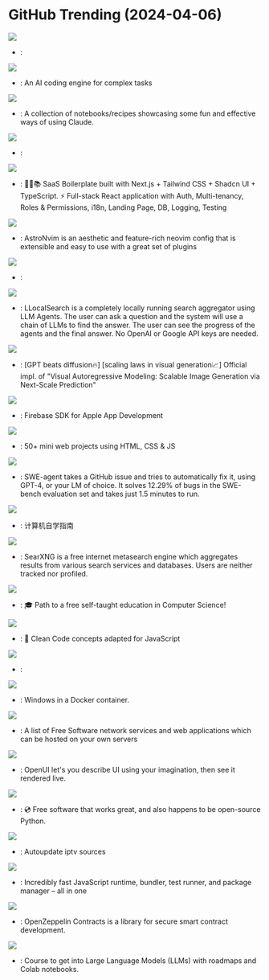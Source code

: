 # GitHub Trending (2024-04-06)

![](https://img.shields.io/badge/Rust-New%2083-green?style=flat-square&logo=appveyor)
- [](https://github.comundefined): 

![](https://img.shields.io/badge/Go-New%201-green?style=flat-square&logo=appveyor)
- [](https://github.comundefined): An AI coding engine for complex tasks

![](https://img.shields.io/badge/Jupyter%20Notebook-New%2049-green?style=flat-square&logo=appveyor)
- [](https://github.comundefined): A collection of notebooks/recipes showcasing some fun and effective ways of using Claude.

![](https://img.shields.io/badge/Rust-New%2074-green?style=flat-square&logo=appveyor)
- [](https://github.comundefined): 

![](https://img.shields.io/badge/TypeScript-New%20315-green?style=flat-square&logo=appveyor)
- [](https://github.comundefined): 🚀🎉📚 SaaS Boilerplate built with Next.js + Tailwind CSS + Shadcn UI + TypeScript. ⚡️ Full-stack React application with Auth, Multi-tenancy, Roles & Permissions, i18n, Landing Page, DB, Logging, Testing

![](https://img.shields.io/badge/Lua-New%20163-green?style=flat-square&logo=appveyor)
- [](https://github.comundefined): AstroNvim is an aesthetic and feature-rich neovim config that is extensible and easy to use with a great set of plugins

![](https://img.shields.io/badge/Shell-New%2036-green?style=flat-square&logo=appveyor)
- [](https://github.comundefined): 

![](https://img.shields.io/badge/Go-New%20543-green?style=flat-square&logo=appveyor)
- [](https://github.comundefined): LLocalSearch is a completely locally running search aggregator using LLM Agents. The user can ask a question and the system will use a chain of LLMs to find the answer. The user can see the progress of the agents and the final answer. No OpenAI or Google API keys are needed.

![](https://img.shields.io/badge/Python-New%20130-green?style=flat-square&logo=appveyor)
- [](https://github.comundefined): [GPT beats diffusion🔥] [scaling laws in visual generation📈] Official impl. of "Visual Autoregressive Modeling: Scalable Image Generation via Next-Scale Prediction"

![](https://img.shields.io/badge/Objective-C-New%2028-green?style=flat-square&logo=appveyor)
- [](https://github.comundefined): Firebase SDK for Apple App Development

![](https://img.shields.io/badge/CSS-New%20120-green?style=flat-square&logo=appveyor)
- [](https://github.comundefined): 50+ mini web projects using HTML, CSS & JS

![](https://img.shields.io/badge/Python-New%201-green?style=flat-square&logo=appveyor)
- [](https://github.comundefined): SWE-agent takes a GitHub issue and tries to automatically fix it, using GPT-4, or your LM of choice. It solves 12.29% of bugs in the SWE-bench evaluation set and takes just 1.5 minutes to run.

![](https://img.shields.io/badge/HTML-New%20902-green?style=flat-square&logo=appveyor)
- [](https://github.comundefined): 计算机自学指南

![](https://img.shields.io/badge/Python-New%20329-green?style=flat-square&logo=appveyor)
- [](https://github.comundefined): SearXNG is a free internet metasearch engine which aggregates results from various search services and databases. Users are neither tracked nor profiled.

![](https://img.shields.io/badge/none-New%20292-green?style=flat-square&logo=appveyor)
- [](https://github.comundefined): 🎓 Path to a free self-taught education in Computer Science!

![](https://img.shields.io/badge/JavaScript-New%2062-green?style=flat-square&logo=appveyor)
- [](https://github.comundefined): 🛁 Clean Code concepts adapted for JavaScript

![](https://img.shields.io/badge/none-New%204-green?style=flat-square&logo=appveyor)
- [](https://github.comundefined): 

![](https://img.shields.io/badge/Shell-New%20180-green?style=flat-square&logo=appveyor)
- [](https://github.comundefined): Windows in a Docker container.

![](https://img.shields.io/badge/none-New%20194-green?style=flat-square&logo=appveyor)
- [](https://github.comundefined): A list of Free Software network services and web applications which can be hosted on your own servers

![](https://img.shields.io/badge/TypeScript-New%20433-green?style=flat-square&logo=appveyor)
- [](https://github.comundefined): OpenUI let's you describe UI using your imagination, then see it rendered live.

![](https://img.shields.io/badge/Jupyter%20Notebook-New%2067-green?style=flat-square&logo=appveyor)
- [](https://github.comundefined): 💿 Free software that works great, and also happens to be open-source Python.

![](https://img.shields.io/badge/TypeScript-New%20148-green?style=flat-square&logo=appveyor)
- [](https://github.comundefined): Autoupdate iptv sources

![](https://img.shields.io/badge/Zig-New%20130-green?style=flat-square&logo=appveyor)
- [](https://github.comundefined): Incredibly fast JavaScript runtime, bundler, test runner, and package manager – all in one

![](https://img.shields.io/badge/JavaScript-New%207-green?style=flat-square&logo=appveyor)
- [](https://github.comundefined): OpenZeppelin Contracts is a library for secure smart contract development.

![](https://img.shields.io/badge/Jupyter%20Notebook-New%20108-green?style=flat-square&logo=appveyor)
- [](https://github.comundefined): Course to get into Large Language Models (LLMs) with roadmaps and Colab notebooks.

